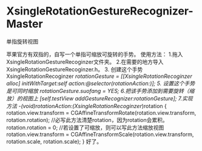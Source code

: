 # XsingleRotationGestureRecognizer-Master
单指旋转视图

苹果官方有双指的，自写一个单指可缩放可旋转的手势。
使用方法：
1.拖入XsingleRotationGestureRecoginzer文件夹。
2.在需要的地方导入XsingleRotationGestureRecoginzer.h。
3. 创建这个手势
    XsingleRotationRecoginzer *rotationGesture = [[XsingleRotationRecoginzer alloc] initWithTarget:self action:@selector(rotationAction:)];
5. 设置这个手势是可同时缩放
    rotationGesture.suofang = YES;
6.把该手势添加到需要旋转（缩放）的视图上
    [self.testView addGestureRecognizer:rotationGesture];
7.实现方法
  -(void)rotationAction:(XsingleRotationRecoginzer*)rotation {
    rotation.view.transform = CGAffineTransformRotate(rotation.view.transform, rotation.rotation);
  //必写此方法清楚rotation，因为rotation会累积。
    rotation.rotation = 0;
  //若设置了可缩放，则可以写此方法缩放视图
    rotation.view.transform = CGAffineTransformScale(rotation.view.transform, rotation.scale, rotation.scale);
}
好了。
